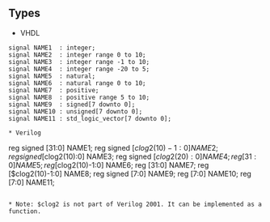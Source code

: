 ## Types

* VHDL
```
signal NAME1  : integer;
signal NAME2  : integer range 0 to 10;
signal NAME3  : integer range -1 to 10;
signal NAME4  : integer range -20 to 5;
signal NAME5  : natural;
signal NAME6  : natural range 0 to 10;
signal NAME7  : positive;
signal NAME8  : positive range 5 to 10;
signal NAME9  : signed[7 downto 0];
signal NAME10 : unsigned[7 downto 0];
signal NAME11 : std_logic_vector[7 downto 0];

* Verilog
```
reg signed [31:0]           NAME1;
reg signed [$clog2(10)-1:0] NAME2;
reg signed [$clog2(10):0]   NAME3;
reg signed [$clog2(20):0]   NAME4;
reg        [31:0]           NAME5;
reg        [$clog2(10)-1:0] NAME6;
reg        [31:0]           NAME7;
reg        [$clog2(10)-1:0] NAME8;
reg signed [7:0]            NAME9;
reg        [7:0]            NAME10;
reg        [7:0]            NAME11;
```

* Note: $clog2 is not part of Verilog 2001. It can be implemented as a function.
